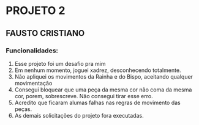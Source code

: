 # PROJETO 2

## FAUSTO CRISTIANO

### Funcionalidades:
1.  Esse projeto foi um desafio pra mim
2.  Em nenhum momento, joguei xadrez, desconhecendo totalmente.
3.  Não apliquei os movimentos da Rainha e do Bispo, aceitando qualquer movimentação
4.  Consegui bloquear que uma peça da mesma cor não coma da mesma cor, porem, sobrescreve. Não consegui tirar esse erro.
5.  Acredito que ficaram alumas falhas nas regras de movimento das peças.
6.  As demais solicitações do projeto fora executadas.

